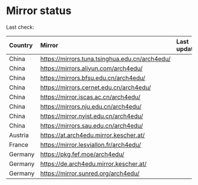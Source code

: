 <script src="./time.js"></script>
# Mirror status
Last check: <script type="text/javascript">localize(1738318942.3214748);</script>

|Country|Mirror|Last update|
|:------|:-----|:----------|
|China|https://mirrors.tuna.tsinghua.edu.cn/arch4edu/|<script type="text/javascript">localize(1738262320);</script>|
|China|https://mirrors.aliyun.com/arch4edu/|<script type="text/javascript">localize(1738262320);</script>|
|China|https://mirrors.bfsu.edu.cn/arch4edu/|<script type="text/javascript">localize(1738262320);</script>|
|China|https://mirrors.cernet.edu.cn/arch4edu/|<script type="text/javascript">localize(1738262320);</script>|
|China|https://mirror.iscas.ac.cn/arch4edu/|<script type="text/javascript">localize(1738262320);</script>|
|China|https://mirrors.nju.edu.cn/arch4edu/|<script type="text/javascript">localize(1738219166);</script>|
|China|https://mirror.nyist.edu.cn/arch4edu/|<script type="text/javascript">localize(1738262320);</script>|
|China|https://mirrors.sau.edu.cn/arch4edu/|<script type="text/javascript">localize(1731653531);</script>|
|Austria|https://at.arch4edu.mirror.kescher.at/|<script type="text/javascript">localize(1738262320);</script>|
|France|https://mirror.lesviallon.fr/arch4edu/|<script type="text/javascript">localize(1738262320);</script>|
|Germany|https://pkg.fef.moe/arch4edu/|<script type="text/javascript">localize(1738262320);</script>|
|Germany|https://de.arch4edu.mirror.kescher.at/|<script type="text/javascript">localize(1738262320);</script>|
|Germany|https://mirror.sunred.org/arch4edu/|<script type="text/javascript">localize(1738262320);</script>|

<script src="./tablefilter/tablefilter.js"></script>
<script src="./table.js"></script>